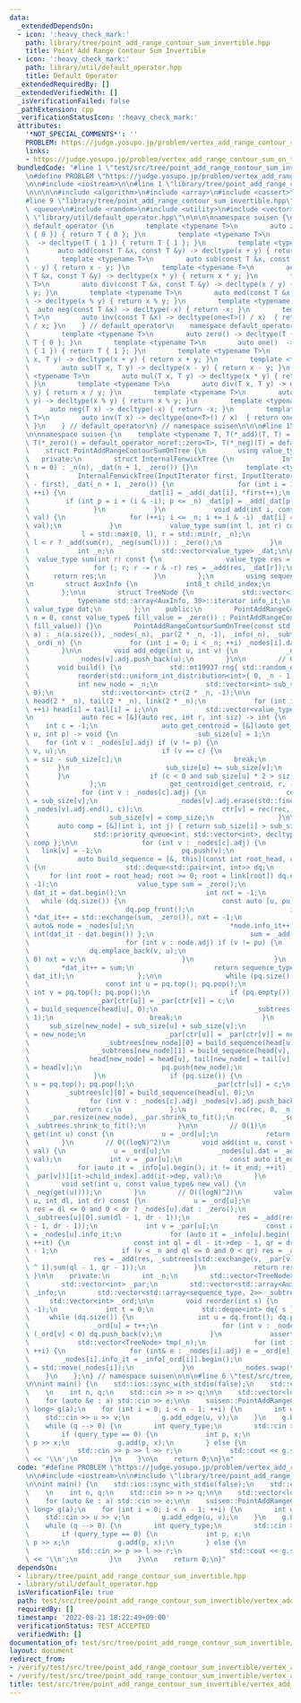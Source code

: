 ```yaml
---
data:
  _extendedDependsOn:
  - icon: ':heavy_check_mark:'
    path: library/tree/point_add_range_contour_sum_invertible.hpp
    title: Point Add Range Contour Sum Invertible
  - icon: ':heavy_check_mark:'
    path: library/util/default_operator.hpp
    title: Default Operator
  _extendedRequiredBy: []
  _extendedVerifiedWith: []
  _isVerificationFailed: false
  _pathExtension: cpp
  _verificationStatusIcon: ':heavy_check_mark:'
  attributes:
    '*NOT_SPECIAL_COMMENTS*': ''
    PROBLEM: https://judge.yosupo.jp/problem/vertex_add_range_contour_sum_on_tree
    links:
    - https://judge.yosupo.jp/problem/vertex_add_range_contour_sum_on_tree
  bundledCode: "#line 1 \"test/src/tree/point_add_range_contour_sum_invertible/vertex_add_range_contour_sum_on_tree.test.cpp\"\
    \n#define PROBLEM \"https://judge.yosupo.jp/problem/vertex_add_range_contour_sum_on_tree\"\
    \n\n#include <iostream>\n\n#line 1 \"library/tree/point_add_range_contour_sum_invertible.hpp\"\
    \n\n\n\n#include <algorithm>\n#include <array>\n#include <cassert>\n#include <deque>\n\
    #line 9 \"library/tree/point_add_range_contour_sum_invertible.hpp\"\n#include\
    \ <queue>\n#include <random>\n#include <utility>\n#include <vector>\n\n#line 1\
    \ \"library/util/default_operator.hpp\"\n\n\n\nnamespace suisen {\n    namespace\
    \ default_operator {\n        template <typename T>\n        auto zero() -> decltype(T\
    \ { 0 }) { return T { 0 }; }\n        template <typename T>\n        auto one()\
    \  -> decltype(T { 1 }) { return T { 1 }; }\n        template <typename T>\n \
    \       auto add(const T &x, const T &y) -> decltype(x + y) { return x + y; }\n\
    \        template <typename T>\n        auto sub(const T &x, const T &y) -> decltype(x\
    \ - y) { return x - y; }\n        template <typename T>\n        auto mul(const\
    \ T &x, const T &y) -> decltype(x * y) { return x * y; }\n        template <typename\
    \ T>\n        auto div(const T &x, const T &y) -> decltype(x / y) { return x /\
    \ y; }\n        template <typename T>\n        auto mod(const T &x, const T &y)\
    \ -> decltype(x % y) { return x % y; }\n        template <typename T>\n      \
    \  auto neg(const T &x) -> decltype(-x) { return -x; }\n        template <typename\
    \ T>\n        auto inv(const T &x) -> decltype(one<T>() / x)  { return one<T>()\
    \ / x; }\n    } // default_operator\n    namespace default_operator_noref {\n\
    \        template <typename T>\n        auto zero() -> decltype(T { 0 }) { return\
    \ T { 0 }; }\n        template <typename T>\n        auto one()  -> decltype(T\
    \ { 1 }) { return T { 1 }; }\n        template <typename T>\n        auto add(T\
    \ x, T y) -> decltype(x + y) { return x + y; }\n        template <typename T>\n\
    \        auto sub(T x, T y) -> decltype(x - y) { return x - y; }\n        template\
    \ <typename T>\n        auto mul(T x, T y) -> decltype(x * y) { return x * y;\
    \ }\n        template <typename T>\n        auto div(T x, T y) -> decltype(x /\
    \ y) { return x / y; }\n        template <typename T>\n        auto mod(T x, T\
    \ y) -> decltype(x % y) { return x % y; }\n        template <typename T>\n   \
    \     auto neg(T x) -> decltype(-x) { return -x; }\n        template <typename\
    \ T>\n        auto inv(T x) -> decltype(one<T>() / x)  { return one<T>() / x;\
    \ }\n    } // default_operator\n} // namespace suisen\n\n\n#line 15 \"library/tree/point_add_range_contour_sum_invertible.hpp\"\
    \n\nnamespace suisen {\n    template <typename T, T(*_add)(T, T) = default_operator_noref::add<T>,\
    \ T(*_zero)() = default_operator_noref::zero<T>, T(*_neg)(T) = default_operator_noref::neg>\n\
    \    struct PointAddRangeContourSumOnTree {\n        using value_type = T;\n \
    \   private:\n        struct InternalFenwickTree {\n            InternalFenwickTree(int\
    \ n = 0) : _n(n), _dat(n + 1, _zero()) {}\n            template <typename InputIterator>\n\
    \            InternalFenwickTree(InputIterator first, InputIterator last) : _n(last\
    \ - first), _dat(_n + 1, _zero()) {\n                for (int i = 1; i <= _n;\
    \ ++i) {\n                    _dat[i] = _add(_dat[i], *first++);\n           \
    \         if (int p = i + (i & -i); p <= _n) _dat[p] = _add(_dat[p], _dat[i]);\n\
    \                }\n            }\n            void add(int i, const value_type&\
    \ val) {\n                for (++i; i <= _n; i += i & -i) _dat[i] = _add(_dat[i],\
    \ val);\n            }\n            value_type sum(int l, int r) const {\n   \
    \             l = std::max(0, l), r = std::min(r, _n);\n                return\
    \ l < r ? _add(sum(r), _neg(sum(l))) : _zero();\n            }\n        private:\n\
    \            int _n;\n            std::vector<value_type> _dat;\n\n          \
    \  value_type sum(int r) const {\n                value_type res = _zero();\n\
    \                for (; r; r -= r & -r) res = _add(res, _dat[r]);\n          \
    \      return res;\n            }\n        };\n        using sequence_type = InternalFenwickTree;\n\
    \n        struct AuxInfo {\n            int8_t child_index;\n            int dep;\n\
    \        };\n\n        struct TreeNode {\n            std::vector<int> adj;\n\
    \            typename std::array<AuxInfo, 30>::iterator info_it;\n           \
    \ value_type dat;\n        };\n    public:\n        PointAddRangeContourSumOnTree(int\
    \ n = 0, const value_type& fill_value = _zero()) : PointAddRangeContourSumOnTree(std::vector<value_type>(n,\
    \ fill_value)) {}\n        PointAddRangeContourSumOnTree(const std::vector<value_type>&\
    \ a) : _n(a.size()), _nodes(_n), _par(2 * _n, -1), _info(_n), _subtrees(2 * _n),\
    \ _ord(_n) {\n            for (int i = 0; i < _n; ++i) _nodes[i].dat = a[i];\n\
    \        }\n\n        void add_edge(int u, int v) {\n            _nodes[u].adj.push_back(v);\n\
    \            _nodes[v].adj.push_back(u);\n        }\n\n        // O(NlogN)\n \
    \       void build() {\n            std::mt19937 rng{ std::random_device{}() };\n\
    \            reorder(std::uniform_int_distribution<int>{ 0, _n - 1 }(rng));\n\n\
    \            int new_node = _n;\n            std::vector<int> sub_size(2 * _n,\
    \ 0);\n            std::vector<int> ctr(2 * _n, -1);\n\n            std::vector<int>\
    \ head(2 * _n), tail(2 * _n), link(2 * _n);\n            for (int i = 0; i < _n;\
    \ ++i) head[i] = tail[i] = i;\n\n            std::vector<value_type> dat(_n);\n\
    \n            auto rec = [&](auto rec, int r, int siz) -> int {\n            \
    \    int c = -1;\n                auto get_centroid = [&](auto get_centroid, int\
    \ u, int p) -> void {\n                    sub_size[u] = 1;\n                \
    \    for (int v : _nodes[u].adj) if (v != p) {\n                        get_centroid(get_centroid,\
    \ v, u);\n                        if (v == c) {\n                            sub_size[u]\
    \ = siz - sub_size[c];\n                            break;\n                 \
    \       }\n                        sub_size[u] += sub_size[v];\n             \
    \       }\n                    if (c < 0 and sub_size[u] * 2 > siz) c = u;\n \
    \               };\n                get_centroid(get_centroid, r, -1);\n\n   \
    \             for (int v : _nodes[c].adj) {\n                    const int comp_size\
    \ = sub_size[v];\n                    _nodes[v].adj.erase(std::find(_nodes[v].adj.begin(),\
    \ _nodes[v].adj.end(), c));\n                    ctr[v] = rec(rec, v, comp_size);\n\
    \                    sub_size[v] = comp_size;\n                }\n\n         \
    \       auto comp = [&](int i, int j) { return sub_size[i] > sub_size[j]; };\n\
    \                std::priority_queue<int, std::vector<int>, decltype(comp)> pq{\
    \ comp };\n\n                for (int v : _nodes[c].adj) {\n                 \
    \   link[v] = -1;\n                    pq.push(v);\n                }\n\n    \
    \            auto build_sequence = [&, this](const int root_head, const bool child_index)\
    \ {\n                    std::deque<std::pair<int, int>> dq;\n               \
    \     for (int root = root_head; root >= 0; root = link[root]) dq.emplace_back(root,\
    \ -1);\n                    value_type sum = _zero();\n                    auto\
    \ dat_it = dat.begin();\n                    int nxt = -1;\n                 \
    \   while (dq.size()) {\n                        const auto [u, pu] = dq.front();\n\
    \                        dq.pop_front();\n                        if (u == nxt)\
    \ *dat_it++ = std::exchange(sum, _zero()), nxt = -1;\n                       \
    \ auto& node = _nodes[u];\n                        *node.info_it++ = { child_index,\
    \ int(dat_it - dat.begin()) };\n                        sum = _add(sum, node.dat);\n\
    \                        for (int v : node.adj) if (v != pu) {\n             \
    \               dq.emplace_back(v, u);\n                            if (nxt <\
    \ 0) nxt = v;\n                        }\n                    }\n            \
    \        *dat_it++ = sum;\n                    return sequence_type(dat.begin(),\
    \ dat_it);\n                };\n\n                while (pq.size() >= 2) {\n \
    \                   const int u = pq.top(); pq.pop();\n                    const\
    \ int v = pq.top(); pq.pop();\n                    if (pq.empty()) {\n       \
    \                 _par[ctr[u]] = _par[ctr[v]] = c;\n                        _subtrees[c][0]\
    \ = build_sequence(head[u], 0);\n                        _subtrees[c][1] = build_sequence(head[v],\
    \ 1);\n                        break;\n                    }\n               \
    \     sub_size[new_node] = sub_size[u] + sub_size[v];\n                    ctr[new_node]\
    \ = new_node;\n                    _par[ctr[u]] = _par[ctr[v]] = new_node;\n \
    \                   _subtrees[new_node][0] = build_sequence(head[u], 0);\n   \
    \                 _subtrees[new_node][1] = build_sequence(head[v], 1);\n     \
    \               head[new_node] = head[u], tail[new_node] = tail[v], link[tail[u]]\
    \ = head[v];\n                    pq.push(new_node);\n                    ++new_node;\n\
    \                }\n                if (pq.size()) {\n                    int\
    \ u = pq.top(); pq.pop();\n                    _par[ctr[u]] = c;\n           \
    \         _subtrees[c][0] = build_sequence(head[u], 0);\n                }\n \
    \               for (int v : _nodes[c].adj) _nodes[v].adj.push_back(c);\n    \
    \            return c;\n            };\n            rec(rec, 0, _n);\n       \
    \     _par.resize(new_node), _par.shrink_to_fit();\n            _subtrees.resize(new_node),\
    \ _subtrees.shrink_to_fit();\n        }\n\n        // O(1)\n        value_type\
    \ get(int u) const {\n            u = _ord[u];\n            return _nodes[u].dat;\n\
    \        }\n        // O((logN)^2)\n        void add(int u, const value_type&\
    \ val) {\n            u = _ord[u];\n            _nodes[u].dat = _add(_nodes[u].dat,\
    \ val);\n            int v = _par[u];\n            const auto it_end = _nodes[u].info_it;\n\
    \            for (auto it = _info[u].begin(); it != it_end; ++it) _subtrees[std::exchange(v,\
    \ _par[v])][it->child_index].add(it->dep, val);\n        }\n        // O((logN)^2)\n\
    \        void set(int u, const value_type& new_val) {\n            add(u, _add(new_val,\
    \ _neg(get(u))));\n        }\n        // O((logN)^2)\n        value_type sum(int\
    \ u, int dl, int dr) const {\n            u = _ord[u];\n            value_type\
    \ res = dl <= 0 and 0 < dr ? _nodes[u].dat : _zero();\n            res = _add(res,\
    \ _subtrees[u][0].sum(dl - 1, dr - 1));\n            res = _add(res, _subtrees[u][1].sum(dl\
    \ - 1, dr - 1));\n            int v = _par[u];\n            const auto it_end\
    \ = _nodes[u].info_it;\n            for (auto it = _info[u].begin(); it != it_end;\
    \ ++it) {\n                const int ql = dl - it->dep - 1, qr = dr - it->dep\
    \ - 1;\n                if (v < _n and ql <= 0 and 0 < qr) res = _add(res, _nodes[v].dat);\n\
    \                res = _add(res, _subtrees[std::exchange(v, _par[v])][it->child_index\
    \ ^ 1].sum(ql - 1, qr - 1));\n            }\n            return res;\n       \
    \ }\n\n    private:\n        int _n;\n        std::vector<TreeNode> _nodes;\n\
    \        std::vector<int> _par;\n        std::vector<std::array<AuxInfo, 30>>\
    \ _info;\n        std::vector<std::array<sequence_type, 2>> _subtrees;\n\n   \
    \     std::vector<int> _ord;\n\n        void reorder(int s) {\n            _ord.assign(_n,\
    \ -1);\n            int t = 0;\n            std::deque<int> dq{ s };\n       \
    \     while (dq.size()) {\n                int u = dq.front(); dq.pop_front();\n\
    \                _ord[u] = t++;\n                for (int v : _nodes[u].adj) if\
    \ (_ord[v] < 0) dq.push_back(v);\n            }\n            assert(t == _n);\n\
    \            std::vector<TreeNode> tmp(_n);\n            for (int i = 0; i < _n;\
    \ ++i) {\n                for (int& e : _nodes[i].adj) e = _ord[e];\n        \
    \        _nodes[i].info_it = _info[_ord[i]].begin();\n                tmp[_ord[i]]\
    \ = std::move(_nodes[i]);\n            }\n            _nodes.swap(tmp);\n    \
    \    }\n    };\n} // namespace suisen\n\n\n#line 6 \"test/src/tree/point_add_range_contour_sum_invertible/vertex_add_range_contour_sum_on_tree.test.cpp\"\
    \n\nint main() {\n    std::ios::sync_with_stdio(false);\n    std::cin.tie(nullptr);\n\
    \    \n    int n, q;\n    std::cin >> n >> q;\n\n    std::vector<long long> a(n);\n\
    \    for (auto &e : a) std::cin >> e;\n\n    suisen::PointAddRangeContourSumOnTree<long\
    \ long> g(a);\n    for (int i = 0; i < n - 1; ++i) {\n        int u, v;\n    \
    \    std::cin >> u >> v;\n        g.add_edge(u, v);\n    }\n    g.build();\n\n\
    \    while (q --> 0) {\n        int query_type;\n        std::cin >> query_type;\n\
    \        if (query_type == 0) {\n            int p, x;\n            std::cin >>\
    \ p >> x;\n            g.add(p, x);\n        } else {\n            int p, l, r;\n\
    \            std::cin >> p >> l >> r;\n            std::cout << g.sum(p, l, r)\
    \ << '\\n';\n        }\n    }\n\n    return 0;\n}\n"
  code: "#define PROBLEM \"https://judge.yosupo.jp/problem/vertex_add_range_contour_sum_on_tree\"\
    \n\n#include <iostream>\n\n#include \"library/tree/point_add_range_contour_sum_invertible.hpp\"\
    \n\nint main() {\n    std::ios::sync_with_stdio(false);\n    std::cin.tie(nullptr);\n\
    \    \n    int n, q;\n    std::cin >> n >> q;\n\n    std::vector<long long> a(n);\n\
    \    for (auto &e : a) std::cin >> e;\n\n    suisen::PointAddRangeContourSumOnTree<long\
    \ long> g(a);\n    for (int i = 0; i < n - 1; ++i) {\n        int u, v;\n    \
    \    std::cin >> u >> v;\n        g.add_edge(u, v);\n    }\n    g.build();\n\n\
    \    while (q --> 0) {\n        int query_type;\n        std::cin >> query_type;\n\
    \        if (query_type == 0) {\n            int p, x;\n            std::cin >>\
    \ p >> x;\n            g.add(p, x);\n        } else {\n            int p, l, r;\n\
    \            std::cin >> p >> l >> r;\n            std::cout << g.sum(p, l, r)\
    \ << '\\n';\n        }\n    }\n\n    return 0;\n}"
  dependsOn:
  - library/tree/point_add_range_contour_sum_invertible.hpp
  - library/util/default_operator.hpp
  isVerificationFile: true
  path: test/src/tree/point_add_range_contour_sum_invertible/vertex_add_range_contour_sum_on_tree.test.cpp
  requiredBy: []
  timestamp: '2022-08-21 18:22:49+09:00'
  verificationStatus: TEST_ACCEPTED
  verifiedWith: []
documentation_of: test/src/tree/point_add_range_contour_sum_invertible/vertex_add_range_contour_sum_on_tree.test.cpp
layout: document
redirect_from:
- /verify/test/src/tree/point_add_range_contour_sum_invertible/vertex_add_range_contour_sum_on_tree.test.cpp
- /verify/test/src/tree/point_add_range_contour_sum_invertible/vertex_add_range_contour_sum_on_tree.test.cpp.html
title: test/src/tree/point_add_range_contour_sum_invertible/vertex_add_range_contour_sum_on_tree.test.cpp
---
```

